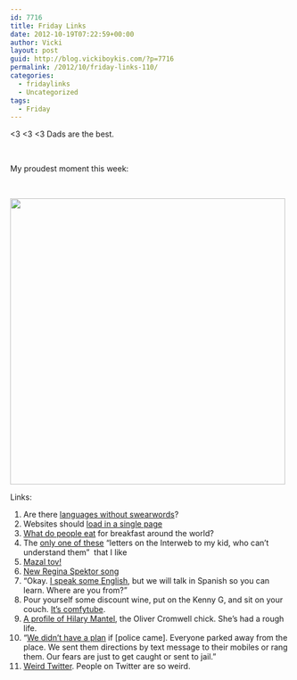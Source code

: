 ```yaml
---
id: 7716
title: Friday Links
date: 2012-10-19T07:22:59+00:00
author: Vicki
layout: post
guid: http://blog.vickiboykis.com/?p=7716
permalink: /2012/10/friday-links-110/
categories:
  - fridaylinks
  - Uncategorized
tags:
  - Friday
---
```

<3 <3 <3 Dads are the best.



&nbsp;

My proudest moment this week:

&nbsp;

[<img class="aligncenter size-full wp-image-7717" title="Screen shot 2012-10-18 at 10.42.09 PM" src="http://blog.vickiboykis.com/wp-content/uploads/2012/10/Screen-shot-2012-10-18-at-10.42.09-PM.png" alt="" width="493" height="513" />](http://blog.vickiboykis.com/wp-content/uploads/2012/10/Screen-shot-2012-10-18-at-10.42.09-PM.png)

Links:

  1. Are there <a href="http://www.reddit.com/r/linguistics/comments/11n1x8/are_there_any_languages_with_no_words_that_are/" target="_blank">languages without swearwords</a>?
  2. Websites should <a href="http://www.slate.com/articles/technology/technology/2012/10/website_pagination_stories_should_load_into_a_single_page_every_time_.single.html" target="_blank">load in a single page</a>
  3. <a href="http://www.quora.com/Breakfast/What-do-people-eat-for-breakfast-outside-of-the-US" target="_blank">What do people eat</a> for breakfast around the world?
  4. The <a href="http://thehairpin.com/2012/10/for-my-daughter-on-her-first-birthday" target="_blank">only one of these</a> &#8220;letters on the Interweb to my kid, who can&#8217;t understand them&#8221;  that I like
  5. <a href="http://www.kvetchingeditor.com/2012/10/a-day-in-life.html" target="_blank">Mazal tov!</a>
  6. <a href="http://www.youtube.com/watch?feature=player_embedded&v=7mBfW-CdgLE#!" target="_blank">New Regina Spektor song</a>
  7. “Okay. <a href="http://thehairpin.com/2012/10/servicio-tecnico" target="_blank">I speak some English</a>, but we will talk in Spanish so you can learn. Where are you from?”
  8. Pour yourself some discount wine, put on the Kenny G, and sit on your couch. <a href="http://www.comfytube.com/" target="_blank">It&#8217;s comfytube</a>.
  9. <a href="http://www.newstatesman.com/culture/culture/2012/10/unquiet-mind-hilary-mantel" target="_blank">A profile of Hilary Mantel</a>, the Oliver Cromwell chick. She&#8217;s had a rough life.
 10. &#8220;<a href="http://www.guardian.co.uk/world/2012/oct/15/saudi-secret-cinema-red-wax" target="_blank">We didn&#8217;t have a plan</a> if [police came]. Everyone parked away from the place. We sent them directions by text message to their mobiles or rang them. Our fears are just to get caught or sent to jail.&#8221;
 11. <a href="http://slacktory.com/2012/10/weird-twitter-explained/" target="_blank">Weird Twitter</a>. People on Twitter are so weird.
